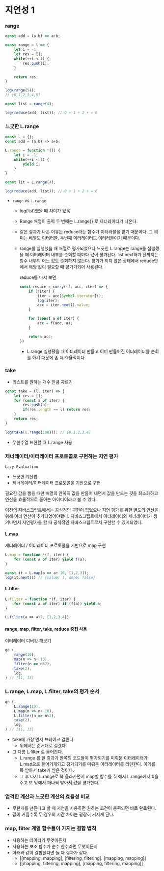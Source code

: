 # 지연성 1

### range

```javascript
const add = (a,b) => a+b;

const range = l => {
    let i = -1;
    let res = [];
    while(++i < l) {
        res.push(i);
    }

    return res;
}

log(range(5));
// [0,1,2,3,4,5]

const list = range(4);

log(reduce(add, list)); // 0 + 1 + 2 + = 6
```



### 느긋한 L.range

```javascript
const L = {};
const add = (a,b) => a+b;

L.range = function *(l) {
    let i = -1;
    while(++i < l) {
        yield i;
    }
}

const lit = L.range(4);

log(reduce(add, list)); // 0 + 1 + 2 + = 6
```



- `range` vs `L.range`

  - log(list)했을 때 차이가 있음

  - Range 배열이 출력 두 번째는 L.range{<suspended>} 로 제너레이터가 나온다. 

  - 같은 결과가 나온 이유는 reduce라는 함수가 이터러블을 받기 때문이다. 그 의미는 배열도 이터러블, 두번째 이터레이터도 이터러블이기 때문이다. 

  - range를 실행했을 때 배열로 평가되었으나 느긋한 L.range는 range를 실행했을 때 이터레이터 내부를 순회할 때마다 값이 평가된다. list.next하기 전까지는 함수 내부의 어느 값도 순회하지 않는다. 평가가 되지 않은 상태에서 reduce안에서 해당 값이 필요할 때 평가가되어 사용된다. 

    reduce를 다시 보면

    ```javascript
    const reduce = curry((f, acc, iter) => {
        if (!iter) {
            iter = acc[Symbol.iterator]();
            log(iter);
            acc = iter.next().value;
        }
    
        for (const a of iter) {
            acc = f(acc, a);
        }
    
        return acc;
    })
    ```

    - L.range 실행됐을 때 이터레이터 만들고 이미 만들어진 이터레이터를 순회를 하기 때문에 좀 더 효율적이다.



### take

- 리스트를 원하는 개수 만큼 자르기

```javascript
const take = (l, iter) => {
    let res = [];
    for (const a of iter) {
        res.push(a);
        if(res.length == l) return res;
    }
    return res;
}

log(take(6,range(100))); // [0,1,2,3,4]
```

- 무한수열 표현할 때 L.range 사용



### 제너레이터/이터레이터 프로토콜로 구현하는 지연 평가

`Lazy Evaluation`

- 느긋한 계산법
- 제너레이터/이터레이터 프로토콜을 기반으로 구현

필요한 값을 뽑을 때만 배열의 안쪽의 값을 만들어 내면서 값을 만드는 것을 최소화하고 연산을 효율적으로 줄이는 아이디어라고 볼 수 있다.

이전의 자바스크립트에서는 공식적인 구현이 없었으나 지연 평가를 위한 별도의 연산을 위해 여러 연산이 추가되었어야했다. 자바스크립트에서 이터레이터와 제너레이터가 생겨나면서 지연평가를 할 때 공식적인 자바스크립트로서 구현할 수 있게되었다.

#### L.map

제너레이터 / 이터레이터 프로토콜을 기반으로 map 구현

```javascript
L.map = function *(f, iter) {
    for (const a of iter) yield f(a);
}

const it = L.map(a => a+ 10, [1,2,3]);
log(it.next()) // {value: 1, done: false}
```

#### L.filter

```javascript
L.filter = function *(f, iter) {
    for (const a of iter) if (f(a)) yield a;
}

L.filter(a => a%2, [1,2,3,4]);
```



#### range, map, filter, take, reduce 중첩 사용

이터레이터 디버깅 해보기

```javascript
go (
    range(10),
    map(n => n+ 10),
    filter(n => n%2),
    take(2),
    log,
) // [11, 13]
```



### L.range, L.map, L.filter, take의 평가 순서

```javascript
go (
    L.range(10),
    L.map(n => n+ 10),
    L.filter(n => n%2),
    take(2),
    log,
) // [11, 13]
```

- take에 가장 먼저 브레이크 걸린다.
  - 위에서는 순서대로 걸렸다.
- 그 다름 L.filter 로 들어간다.
  - L.range 를 한 결과가 안쪽의 코드들이 평가되기를 미뤄둔 이터레이터가 L.map으로 들어가게되고 평가되기를 미뤄둔 이터레이터를 리턴한다. 이거를 쭉 받아서 take가 받은 것이다.
  - 그 후 다시 L.range로 쭉 올라가면서 map할 함수를 줘 해서 L.range에서 0을 주고 또 밑에서 하나씩 받아서 값을 평가한다.



### 엄격한 계산과 느긋한 계산의 효율성 비교

- 무한개를 만든다고 할 때 지연을 사용하면 원하는 조건이 충족되면 바로 완료된다.
- 값이 커질수록 두 경우의 시간 차이는 굉장히 커지게 된다.



### map, filter 계열 함수들이 가지는 결합 법칙

- 사용하는 데이터가 무엇이든지
- 사용하는 보조 함수가 순수 한수라면 무엇이든지
- 아래와 같이 결합한다면 둘 다 결과가 같다.
  - [[mapping, mapping], [filtering, filtering]. [mapping, mapping]]
  - [[mapping, filtering, mapping], [mapping, filtering, mapping]]
